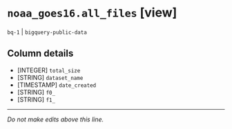 # `noaa_goes16.all_files` [view]
`bq-1` | `bigquery-public-data`

## Column details
* [INTEGER]   `total_size`
* [STRING]    `dataset_name`
* [TIMESTAMP] `date_created`
* [STRING]    `f0_`
* [STRING]    `f1_`

-------------------------------------------------------------------------------
*Do not make edits above this line.*

